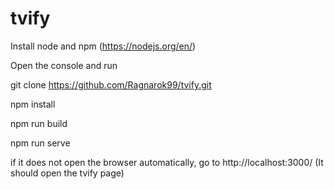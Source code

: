 # tvify

Install node and npm (https://nodejs.org/en/)

Open the console and run

git clone https://github.com/Ragnarok99/tvify.git


npm install 

npm run build

npm run serve

if it does not open the browser automatically, go to http://localhost:3000/ (It should open the tvify page)

